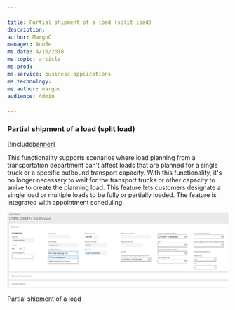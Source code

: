 ```yaml
---

title: Partial shipment of a load (split load)
description: 
author: MargoC
manager: AnnBe
ms.date: 4/16/2018
ms.topic: article
ms.prod: 
ms.service: business-applications
ms.technology: 
ms.author: margoc
audience: Admin

---
```

### Partial shipment of a load (split load)

[!include[banner](../../includes/banner.md)]




This functionality supports scenarios where load planning from a transportation
department can’t affect loads that are planned for a single truck or a specific
outbound transport capacity. With this functionality, it's no longer necessary
to wait for the transport trucks or other capacity to arrive to create the
planning load. This feature lets customers designate a single load or multiple
loads to be fully or partially loaded. The feature is integrated with
appointment scheduling.

![A screenshot showing how to designate partial shipment of a load](media/partial-shipment-of-a-load-split-load-1.png "A screenshot showing how to designate partial shipment of a load")
<!-- FO_partial_shipment_of-a_load_A.png -->


Partial shipment of a load
